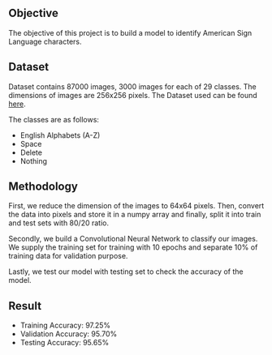 ## Objective

The objective of this project is to build a model to identify American Sign Language characters.


## Dataset

Dataset contains 87000 images, 3000 images for each of 29 classes. The dimensions of images are 256x256 pixels.
The Dataset used can be found [here](https://www.kaggle.com/grassknoted/asl-alphabet). 

The classes are as follows:
- English Alphabets (A-Z)
- Space
- Delete
- Nothing


## Methodology

First, we reduce the dimension of the images to 64x64 pixels. Then, convert the data into pixels and store it in a numpy array and finally, split it into train and test sets with 80/20 ratio.

Secondly, we build a Convolutional Neural Network to classify our images. 
We supply the training set for training with 10 epochs and separate 10% of training data for validation purpose.

Lastly, we test our model with testing set to check the accuracy of the model.


## Result

- Training Accuracy: 97.25%
- Validation Accuracy: 95.70%
- Testing Accuracy: 95.65%
